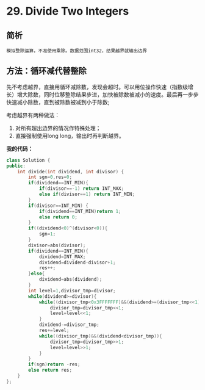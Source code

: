 # 29. Divide Two Integers

## 简析

    模拟整除运算，不准使用乘除。数据范围int32，结果越界就输出边界

## 方法：循环减代替整除

先不考虑越界，直接用循环减除数，发现会超时。可以用位操作快速（指数级增长）增大除数，同时位移整除结果步进，加快被除数被减小的速度。最后再一步步快速减小除数，直到被除数被减到小于除数;

考虑越界有两种做法：

1. 对所有超出边界的情况作特殊处理；
2. 直接强制使用long long，输出时再判断越界。

**我的代码：**

```cpp
class Solution {
public:
    int divide(int dividend, int divisor) {
        int sgn=0,res=0;
        if(dividend==INT_MIN){
            if(divisor==-1) return INT_MAX;
            else if(divisor==1) return INT_MIN;
        }
        if(divisor==INT_MIN) {
            if(dividend==INT_MIN)return 1;
            else return 0;
        }
        if((dividend<0)^(divisor<0)){
            sgn=1;
        }
        divisor=abs(divisor);
        if(dividend==INT_MIN){
            dividend=INT_MAX;
            dividend=dividend-divisor+1;
            res++;
        }else{
            dividend=abs(dividend);
        }
        int level=1,divisor_tmp=divisor;
        while(dividend>=divisor){
            while((divisor_tmp<0x3FFFFFFF)&&(dividend>=(divisor_tmp<<1))){
                divisor_tmp=divisor_tmp<<1;
                level=level<<1;
            }
            dividend-=divisor_tmp;
            res+=level;
            while((divisor_tmp)&&(dividend<divisor_tmp)){
                divisor_tmp=divisor_tmp>>1;
                level=level>>1;
            }
        }
        if(sgn)return -res;
        else return res;
    }
};
```
